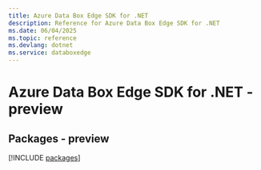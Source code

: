 ```yaml
---
title: Azure Data Box Edge SDK for .NET
description: Reference for Azure Data Box Edge SDK for .NET
ms.date: 06/04/2025
ms.topic: reference
ms.devlang: dotnet
ms.service: databoxedge
---
```

# Azure Data Box Edge SDK for .NET - preview
## Packages - preview
[!INCLUDE [packages](data-box-edge-index.md)]